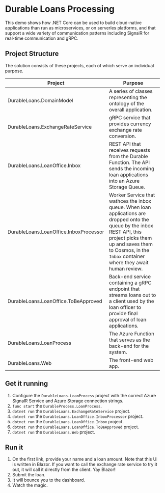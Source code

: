 # Durable Loans Processing

This demo shows how .NET Core can be used to build cloud-native applications than run as microservices, or on serverles platforms, and that support a wide variety of communication patterns including SignalR for real-time communication and gRPC. 

## Project Structure

The solution consists of these projects, each of which serve an individual purpose. 


|Project |Purpose |
|---|---|
|DurableLoans.DomainModel   |A series of classes representing the ontology of the overall application.  |
|DurableLoans.ExchangeRateService   |gRPC service that provides currency exchange rate conversion.|
|DurableLoans.LoanOffice.Inbox      |REST API that receives requests from the Durable Function. The API sends the incoming loan applications into an Azure Storage Queue.|
|DurableLoans.LoanOffice.InboxProcessor      |Worker Service that wathces the inbox queue. When loan applications are dropped onto the queue by the inbox REST API, this project picks them up and saves them to Cosmos, in the `Inbox` container where they await human review.
|DurableLoans.LoanOffice.ToBeApproved   |Back-end service containing a gRPC endpoint that streams loans out to a client used by the loan officer to provide final approval of loan applications.|
|DurableLoans.LoanProcess   |The Azure Function that serves as the back-end for the system.|
|DurableLoans.Web   |The front-end web app.|

## Get it running

1. Configure the `DurableLoans.LoanProcess` project with the correct Azure SignalR Service and Azure Storage connection strings. 
1. `func start` the `DurableProcess.LoanProcess`.
1. `dotnet run` the `DurableLoans.ExchangeRateService` project.
1. `dotnet run` the `DurableLoans.LoanOffice.InboxProcessor` project.
1. `dotnet run` the `DurableLoans.LoanOffice.Inbox` project.
1. `dotnet run` the `DurableLoans.LoanOffice.ToBeApproved` project.
1. `dotnet run` the `DurableLoans.Web` project.

## Run it

1. On the first link, provide your name and a loan amount. Note that this UI is written in Blazor. If you want to call the exchange rate service to try it out, it will call it directly from the client. Yay Blazor!
1. Submit the loan.
1. It will bounce you to the dashboard. 
1. Watch the magic. 